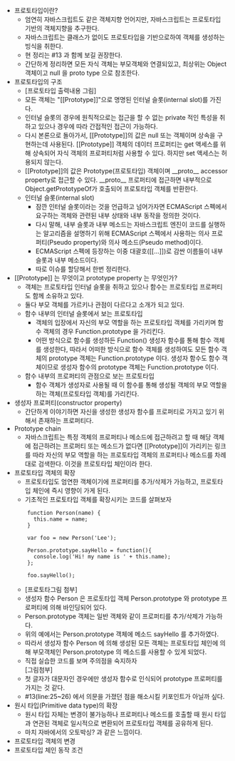 * 프로토타입이란?
    * 엄연히 자바스크립트도 같은 객체지향 언어지만, 자바스크립트는 프로토타입 기반의 객체지향을 추구한다.
    * 자바스크립트는 클래스가 없이도 프로토타입을 기반으로하여 객체를 생성하는 빙식을 취한다.
    * 현 정리는 #13 과 함께 보길 권장한다.
    * 간단하게 정리하면 모든 자식 객체는 부모객체와 연결되있고, 최상위는 Object 객체이고 null 을 proto type 으로 참조한다.
* 프로토타입의 구조
    * [프로토타입 출력내용 그림]
    * 모든 객체는 "[[Prototype]]"으로 명명된 인터널 슬롯(internal slot)를 가진다.
    * 인터널 슬롯의 경우에 원칙적으로는 접근을 할 수 없는 private 적인 특성을 취하고 있으나 경우에 따라 간접적인 접근이 가능하다.
    * 다시 본론으로 돌아가서, [[Prototype]]의 값은 null 또는 객체이며 상속을 구현하는데 사용된다. [[Prototype]] 객체의 데이터 프로퍼티는 get 액세스를 위해 상속되어 자식 객체의 프로퍼티처럼 사용할 수 있다. 하지만 set 액세스는 허용되지 않는다.
    * [[Prototype]]의 값은 Prototype(프로토타입) 객체이며 \_\_proto\_\_ accessor property로 접근할 수 있다. \_\_proto\_\_ 프로퍼티에 접근하면 내부적으로 Object.getPrototypeOf가 호출되어 프로토타입 객체를 반환한다.     
    * 인터널 슬롯(internal slot)
        * 잠깐 인터널 슬롯이라는 것을 언급하고 넘어가자면 ECMAScript 스펙에서 요구하는 객체와 관련된 내부 상태와 내부 동작을 정의한 것이다. 
        * 다시 말해, 내부 슬롯과 내부 메소드는 자바스크립트 엔진이 코드를 실행하는 알고리즘을 설명하기 위해 ECMAScript 스펙에서 사용하는 의사 프로퍼티(Pseudo property)와 의사 메소드(Pseudo method)이다. 
        * ECMAScript 스펙에 등장하는 이중 대괄호([[…]])로 감싼 이름들이 내부 슬롯과 내부 메소드이다.
        * 따로 이슈를 할당해서 한번 정리한다.
* [[Prototype]] 는 무엇이고 prototype property 는 무엇인가?
    * 객체는 프로토타입 인터널 슬롯을 취하고 있으나 함수는 프로토타입 프로퍼티도 함께 소유하고 있다.
    * 둘다 부모 객체를 가르키나 관점이 다르다고 소개가 되고 있다.
    * 함수 내부의 인터널 슬롯에서 보는 프로토타입
        * 객체의 입장에서 자신의 부모 역할을 하는 프로토타입 객체를 가리키며 함수 객체의 경우 Function.prototype 을 가리킨다. 
        * 어떤 방식으로 함수를 생성하든 Function() 생성자 함수를 통해 함수 객체를 생성한다, 따라서 어떠한 방식으로 함수 객체를 생성하여도 모든 함수 객체의 prototype 객체는 Function.prototype 이다. 생성자 함수도 함수 객체이므로 생성자 함수의 prototype 객체는 Function.prototype 이다.
    * 함수 내부의 프로퍼티의 관점으로 보는 프로토타입
        * 함수 객체가 생성자로 사용될 때 이 함수를 통해 생성될 객체의 부모 역할을 하는 객체(프로토타입 객체)를 가리킨다.
* 생성자 프로퍼티(constructor property)
    * 간단하게 이야기하면 자신을 생성한 생성자 함수를 프로퍼티로 가지고 있기 위해서 존재하는 프로퍼티다.
* Prototype chain
    * 자바스크립트는 특정 객체의 프로퍼티나 메소드에 접근하려고 할 때 해당 객체에 접근하려는 프로퍼티 또는 메소드가 없다면 [[Prototype]]이 가리키는 링크를 따라 자신의 부모 역할을 하는 프로토타입 객체의 프로퍼티나 메소드를 차례대로 검색한다. 이것을 프로토타입 체인이라 한다.
* 프로토타입 객체의 확장
    * 프로토타입도 엄연한 객체이기에 프로퍼티를 추가/삭제가 가능하고, 프로토타입 체인에 즉시 영향이 가게 된다.
    * 기초적인 프로토타입 객체를 확장시키는 코드를 살펴보자
    ```
        function Person(name) {
          this.name = name;
        }
        
        var foo = new Person('Lee');
        
        Person.prototype.sayHello = function(){
          console.log('Hi! my name is ' + this.name);
        };
        
        foo.sayHello();    
    ```
    * \[프로토타그림 첨부\]
    * 생성자 함수 Person 은 프로토타입 객체 Person.prototype 와 prototype 프로퍼티에 의해 바인딩되어 있다. 
    * Person.prototype 객체는 일반 객체와 같이 프로퍼티를 추가/삭제가 가능하다. 
    * 위의 예에서는 Person.prototype 객체에 메소드 sayHello 를 추가하였다. 
    * 따라서 생성자 함수 Person 에 의해 생성된 모든 객체는 프로토타입 체인에 의해 부모객체인 Person.prototype 의 메소드를 사용할 수 있게 되었다.
    * 직접 실습한 코드를 보며 주의점을 숙지하자   
    [그림첨부]
    * 첫 글자가 대문자인 경우에만 생성자 함수로 인식되어 prototype 프로퍼티를 가지는 것 같다. 
    * #13(line:25~26) 에서 의문을 가졌던 점을 해소시킬 키포인트가 아닐까 싶다.    
* 원시 타입(Primitive data type)의 확장
    * 원시 타입 자체는 변경이 불가능하나 프로퍼티나 메소드를 호출할 때 원시 타입과 연관된 객체로 일시적으로 변환되어 프로토타입 객체를 공유하게 된다.
    * 마치 자바에서의 오토박싱? 과 같은 느낌이다.                         
* 프로토타입 객체의 변경
* 프로토타입 체인 동작 조건        
      
